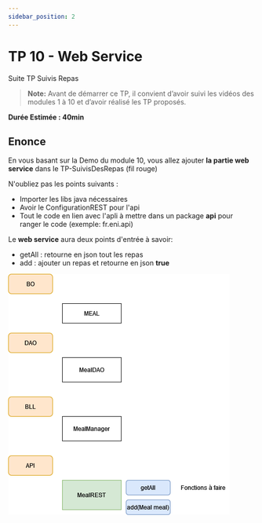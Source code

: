 ```yaml
---
sidebar_position: 2
---
```


# TP 10 - Web Service

Suite TP Suivis Repas

> **Note:** Avant de démarrer ce TP, il convient d’avoir suivi les vidéos des modules 1 à 10 et d’avoir réalisé les TP proposés.

**Durée Estimée : 40min**

## Enonce

En vous basant sur la Demo du module 10, vous allez ajouter **la partie web service** dans le TP-SuivisDesRepas (fil rouge)

N'oubliez pas les points suivants :

- Importer les libs java nécessaires
- Avoir le ConfigurationREST pour l'api
- Tout le code en lien avec l'apli à mettre dans un package **api** pour ranger le code (exemple: fr.eni.api)

Le **web service** aura deux points d'entrée à savoir:
- getAll : retourne en json tout les repas
- add : ajouter un repas et retourne en json **true**

![Diagram](img/diagram_1.png)
